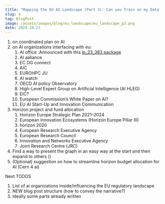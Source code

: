 ```yaml
---
title: "Mapping the EU AI Landscape (Part 3): Can you Train on my Data?"
slug: a
tag: BlogPost
image: /assets/images/blog/eu_landscape/eu_landscape_p3.png
date: 2024.10.22
---
```


1. on coordinated plan on AI 
2. on AI organizations interfacing with eu:
   1. AI office :Announced with this [ip_23_383 package](https://ec.europa.eu/commission/presscorner/detail/en/ip_24_383)
   2. AI aaliance
   3. EC DG connect
   4. AIC
   5. EUROHPC JU
   6. AI watch 
   7. OECD AI policy Observatory
   8. High-Level Expert Group on Artificial Intelligence (AI HLEG)
   9. EIC?
   10. European Commission’s White Paper on AI?
   11.  EU AI Start-Up and Innovation Communication
3. Horizon project and fund allocation
   1.  Horizon Europe Strategic Plan 2021–2024
   2.  European Innovation Ecosystems (Horizon Europe Pillar III)
   3.  horizon 2020
   4.  European Research Executive Agency
   5.   European Research Council
   6.    Innovation and Networks Executive Agency 
   7.    Joint Research Centre (JRC)
4.    Find a  way to present the graph in an easy way at the start and then expand to others ()
5. (Optional) suggestion on how to streamline horizon budget allocation for AI (Cern 4 ai)


Next TODOS

1. List of ai organizations inside/influencing the EU regulatory landscape
2. NEW blog post structure (how to convey the narrative?)
3. Ideally some parts already written

